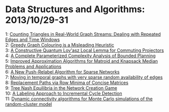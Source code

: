 # Data Structures and Algorithms: 2013/10/29-31  
1: [Counting Triangles in Real-World Graph Streams: Dealing with Repeated  Edges and Time Windows](https://doi.org/10.48550/arXiv.1310.7665)  
2: [Greedy Graph Colouring is a Misleading Heuristic](https://doi.org/10.48550/arXiv.1310.7741)  
3: [A Constructive Quantum Lov\'asz Local Lemma for Commuting Projectors](https://doi.org/10.48550/arXiv.1310.7766)  
4: [A Complete Parameterized Complexity Analysis of Bounded Planning](https://doi.org/10.48550/arXiv.1310.7828)  
5: [Improved Approximation Algorithms for Matroid and Knapsack Median  Problems and Applications](https://doi.org/10.48550/arXiv.1310.7834)  
6: [A New Push-Relabel Algorithm for Sparse Networks](https://doi.org/10.48550/arXiv.1310.7840)  
7: [Moving in temporal graphs with very sparse random availability of edges](https://doi.org/10.48550/arXiv.1310.7898)  
8: [Replacement Paths via Row Minima of Concise Matrices](https://doi.org/10.48550/arXiv.1310.8062)  
9: [Tree Nash Equilibria in the Network Creation Game](https://doi.org/10.48550/arXiv.1310.8245)  
10: [A Labeling Approach to Incremental Cycle Detection](https://doi.org/10.48550/arXiv.1310.8381)  
11: [Dynamic connectivity algorithms for Monte Carlo simulations of the  random-cluster model](https://doi.org/10.48550/arXiv.1310.8426)  